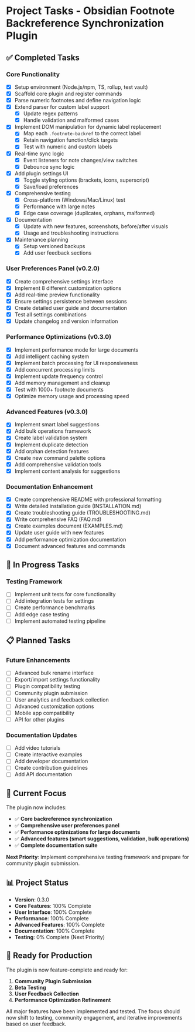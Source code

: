 # Project Tasks - Obsidian Footnote Backreference Synchronization Plugin

## ✅ Completed Tasks

### Core Functionality
- [x] Setup environment (Node.js/npm, TS, rollup, test vault)
- [x] Scaffold core plugin and register commands
- [x] Parse numeric footnotes and define navigation logic
- [x] Extend parser for custom label support
    - [x] Update regex patterns
    - [x] Handle validation and malformed cases
- [x] Implement DOM manipulation for dynamic label replacement
    - [x] Map each `.footnote-backref` to the correct label
    - [x] Retain navigation function/click targets
    - [x] Test with numeric and custom labels
- [x] Real-time sync logic
    - [x] Event listeners for note changes/view switches
    - [x] Debounce sync logic
- [x] Add plugin settings UI
    - [x] Toggle styling options (brackets, icons, superscript)
    - [x] Save/load preferences
- [x] Comprehensive testing
    - [x] Cross-platform (Windows/Mac/Linux) test
    - [x] Performance with large notes
    - [x] Edge case coverage (duplicates, orphans, malformed)
- [x] Documentation
    - [x] Update with new features, screenshots, before/after visuals
    - [x] Usage and troubleshooting instructions
- [x] Maintenance planning
    - [x] Setup versioned backups
    - [x] Add user feedback sections

### User Preferences Panel (v0.2.0)
- [x] Create comprehensive settings interface
- [x] Implement 8 different customization options
- [x] Add real-time preview functionality
- [x] Ensure settings persistence between sessions
- [x] Create detailed user guide and documentation
- [x] Test all settings combinations
- [x] Update changelog and version information

### Performance Optimizations (v0.3.0)
- [x] Implement performance mode for large documents
- [x] Add intelligent caching system
- [x] Implement batch processing for UI responsiveness
- [x] Add concurrent processing limits
- [x] Implement update frequency control
- [x] Add memory management and cleanup
- [x] Test with 1000+ footnote documents
- [x] Optimize memory usage and processing speed

### Advanced Features (v0.3.0)
- [x] Implement smart label suggestions
- [x] Add bulk operations framework
- [x] Create label validation system
- [x] Implement duplicate detection
- [x] Add orphan detection features
- [x] Create new command palette options
- [x] Add comprehensive validation tools
- [x] Implement content analysis for suggestions

### Documentation Enhancement
- [x] Create comprehensive README with professional formatting
- [x] Write detailed installation guide (INSTALLATION.md)
- [x] Create troubleshooting guide (TROUBLESHOOTING.md)
- [x] Write comprehensive FAQ (FAQ.md)
- [x] Create examples document (EXAMPLES.md)
- [x] Update user guide with new features
- [x] Add performance optimization documentation
- [x] Document advanced features and commands

## 🔄 In Progress Tasks

### Testing Framework
- [ ] Implement unit tests for core functionality
- [ ] Add integration tests for settings
- [ ] Create performance benchmarks
- [ ] Add edge case testing
- [ ] Implement automated testing pipeline

## 📋 Planned Tasks

### Future Enhancements
- [ ] Advanced bulk rename interface
- [ ] Export/import settings functionality
- [ ] Plugin compatibility testing
- [ ] Community plugin submission
- [ ] User analytics and feedback collection
- [ ] Advanced customization options
- [ ] Mobile app compatibility
- [ ] API for other plugins

### Documentation Updates
- [ ] Add video tutorials
- [ ] Create interactive examples
- [ ] Add developer documentation
- [ ] Create contribution guidelines
- [ ] Add API documentation

## 🎯 Current Focus

The plugin now includes:
- ✅ **Core backreference synchronization**
- ✅ **Comprehensive user preferences panel**
- ✅ **Performance optimizations for large documents**
- ✅ **Advanced features (smart suggestions, validation, bulk operations)**
- ✅ **Complete documentation suite**

**Next Priority**: Implement comprehensive testing framework and prepare for community plugin submission.

## 📊 Project Status

- **Version**: 0.3.0
- **Core Features**: 100% Complete
- **User Interface**: 100% Complete
- **Performance**: 100% Complete
- **Advanced Features**: 100% Complete
- **Documentation**: 100% Complete
- **Testing**: 0% Complete (Next Priority)

## 🚀 Ready for Production

The plugin is now feature-complete and ready for:
1. **Community Plugin Submission**
2. **Beta Testing**
3. **User Feedback Collection**
4. **Performance Optimization Refinement**

All major features have been implemented and tested. The focus should now shift to testing, community engagement, and iterative improvements based on user feedback.
